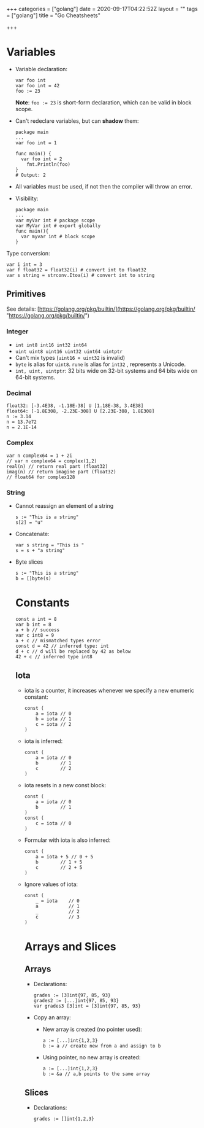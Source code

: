 +++
categories = ["golang"]
date = 2020-09-17T04:22:52Z
layout = ""
tags = ["golang"]
title = "Go Cheatsheets"

+++
# Variables

* Variable declaration:

      var foo int
      var foo int = 42
      foo := 23

  **Note**: `foo := 23` is short-form declaration, which can be valid in block scope.
* Can't redeclare variables, but can **shadow** them:

      package main
      ...
      var foo int = 1
      
      func main() {
      	var foo int = 2
          fmt.Println(foo)
      }
      # Output: 2
* All variables must be used, if not then the compiler will throw an error.
* Visibility:

      package main
      ...
      var myVar int # package scope
      var MyVar int # export globally
      func main(){
      	var myvar int # block scope
      }

Type conversion:

    var i int = 3
    var f float32 = float32(i) # convert int to float32
    var s string = strconv.Itoa(i) # convert int to string

## Primitives

See details: [https://golang.org/pkg/builtin/](https://golang.org/pkg/builtin/ "https://golang.org/pkg/builtin/")

### Integer

* `int int8 int16 int32 int64`
* `uint uint8 uint16 uint32 uint64 uintptr`
* Can't mix types (`uint16 + uint32` is invalid)
* `byte` is alias for `uint8`.  `rune` is alias for `int32` , represents a Unicode.
* `int, uint, uintptr`: 32 bits wide on 32-bit systems and 64 bits wide on 64-bit systems.

### Decimal

    float32: [-3.4E38, -1.18E-38] U [1.18E-38, 3.4E38]
    float64: [-1.8E308, -2.23E-308] U [2.23E-308, 1.8E308]
    n := 3.14
    n = 13.7e72
    n = 2.1E-14

### Complex

    var n complex64 = 1 + 2i
    // var n complex64 = complex(1,2)
    real(n) // return real part (float32)
    imag(n) // return imagine part (float32)
    // float64 for complex128

### String

* Cannot reassign an element of a string

      s := "This is a string"
      s[2] = "u"
* Concatenate:

      var s string = "This is "
      s = s + "a string"
* Byte slices

      s := "This is a string"
      b = []byte(s)

  # Constants

      const a int = 8
      var b int = 8
      a + b // success
      var c int8 = 9
      a + c // mismatched types error
      const d = 42 // inferred type: int
      d + c // d will be replaced by 42 as below
      42 + c // inferred type int8

  ## Iota
  * iota is a counter, it increases whenever we specify a new enumeric constant:

        const (
        	a = iota // 0
            b = iota // 1
            c = iota // 2
        )
  * iota is inferred:

        const (
        	a = iota // 0
            b		 // 1
            c		 // 2
        )
  * iota resets in a new const block:

        const (
        	a = iota // 0
            b		 // 1
        )
        const (
        	c = iota // 0
        )
  * Formular with iota is also inferred:

        const (
        	a = iota + 5 // 0 + 5
            b		 // 1 + 5
            c		 // 2 + 5
        )
  * Ignore values of iota:

        const (
        	_ = iota	// 0
            a			// 1
            _			// 2
            c			// 3
        )

    # Arrays and Slices

    ## Arrays
    * Declarations:

          grades := [3]int{97, 85, 93}
          grades2 := [...]int{97, 85, 93}
          var grades3 [3]int = [3]int{97, 85, 93}
    * Copy an array:
      * New array is created (no pointer used):

            a := [...]int{1,2,3}
            b := a // create new from a and assign to b
      * Using pointer, no new array is created:

            a := [...]int{1,2,3}
            b := &a // a,b points to the same array

    ## Slices
    * Declarations:

          grades := []int{1,2,3}